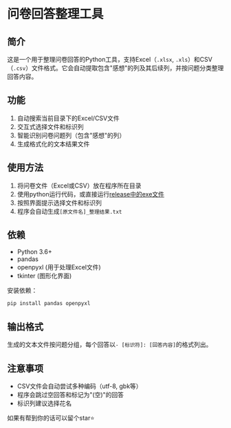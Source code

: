 # 问卷回答整理工具

## 简介
这是一个用于整理问卷回答的Python工具，支持Excel（`.xlsx`, `.xls`）和CSV（`.csv`）文件格式。它会自动提取包含"感想"的列及其后续列，并按问题分类整理回答内容。

## 功能
1. 自动搜索当前目录下的Excel/CSV文件
2. 交互式选择文件和标识列
3. 智能识别问卷问题列（包含"感想"的列）
4. 生成格式化的文本结果文件

## 使用方法
1. 将问卷文件（Excel或CSV）放在程序所在目录
2. 使用python运行代码，或直接运行[release中的exe文件](https://github.com/ArcPen/rwz-helper/releases)
3. 按照界面提示选择文件和标识列
4. 程序会自动生成`[原文件名]_整理结果.txt`

## 依赖
- Python 3.6+
- pandas
- openpyxl (用于处理Excel文件)
- tkinter (图形化界面)

安装依赖：
```bash
pip install pandas openpyxl
```

## 输出格式
生成的文本文件按问题分组，每个回答以`- [标识符]: [回答内容]`的格式列出。

## 注意事项
- CSV文件会自动尝试多种编码（utf-8, gbk等）
- 程序会跳过空回答和标记为"(空)"的回答
- 标识列建议选择花名

如果有帮到你的话可以留个star⭐
